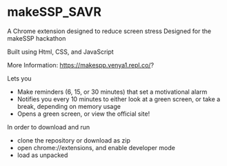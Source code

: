# makeSSP_SAVR
A Chrome extension designed to reduce screen stress
Designed for the makeSSP hackathon

Built using Html, CSS, and JavaScript

More Information: https://makespp.venya1.repl.co/?

Lets you 
 - Make reminders (6, 15, or 30 minutes) that set a motivational alarm
 - Notifies you every 10 minutes to either look at a green screen, or take a break, depending on memory usage
 - Opens a green screen, or view the official site!

In order to download and run
 - clone the repository or download as zip
 - open chrome://extensions, and enable developer mode
 - load as unpacked 
